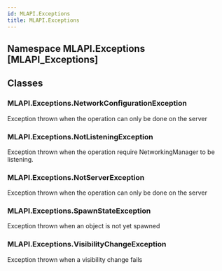 ```yaml
---  
id: MLAPI.Exceptions  
title: MLAPI.Exceptions  
---
```


## Namespace MLAPI.Exceptions [MLAPI_Exceptions]

<div class="markdown level0 summary" markdown="1">

</div>

<div class="markdown level0 conceptual" markdown="1">

</div>

<div class="markdown level0 remarks" markdown="1">

</div>

## Classes

### MLAPI.Exceptions.NetworkConfigurationException

<div class="section" markdown="1">

Exception thrown when the operation can only be done on the server

</div>

### MLAPI.Exceptions.NotListeningException

<div class="section" markdown="1">

Exception thrown when the operation require NetworkingManager to be
listening.

</div>

### MLAPI.Exceptions.NotServerException

<div class="section" markdown="1">

Exception thrown when the operation can only be done on the server

</div>

### MLAPI.Exceptions.SpawnStateException

<div class="section" markdown="1">

Exception thrown when an object is not yet spawned

</div>

### MLAPI.Exceptions.VisibilityChangeException

<div class="section" markdown="1">

Exception thrown when a visibility change fails

</div>
